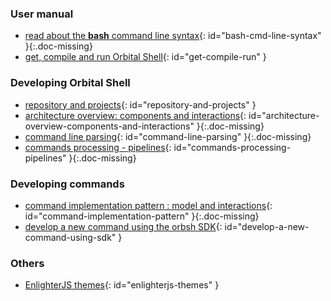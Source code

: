 ### User manual

* [read about the **bash** command line syntax]({{site.baseurl}}doc-pages/doc-missing.html#bash-cmd-line-syntax){: id="bash-cmd-line-syntax" }{:.doc-missing}
* [get, compile and run Orbital Shell]({{site.baseurl}}doc-pages/get-compile-run.html#get-compile-run){: id="get-compile-run" }

### Developing Orbital Shell

* [repository and projects]({{site.baseurl}}doc-pages/repository-and-projects.html#repository-and-projects){: id="repository-and-projects" }
* [architecture overview: components and interactions]({{site.baseurl}}doc-pages/doc-missing.html#architecture-overview-components-and-interactions){: id="architecture-overview-components-and-interactions" }{:.doc-missing}
* [command line parsing]({{site.baseurl}}doc-pages/doc-missing.html#command-line-parsing){: id="command-line-parsing" }{:.doc-missing}
* [commands processing - pipelines]({{site.baseurl}}doc-pages/doc-missing.html#commands-processing-pipelines){: id="commands-processing-pipelines" }{:.doc-missing}

### Developing commands

* [command implementation pattern : model and interactions]({{site.baseurl}}doc-pages/doc-missing.html#command-implementation-pattern){: id="command-implementation-pattern" }{:.doc-missing}
* [develop a new command using the orbsh SDK]({{site.baseurl}}doc-pages/implements-a-new-command-using-sdk.html#develop-a-new-command-using-sdk){: id="develop-a-new-command-using-sdk" }

### Others

* [EnlighterJS themes]({{site.baseurl}}doc-pages/enlighterjs-themes#enlighterjs-themes){: id="enlighterjs-themes" }
